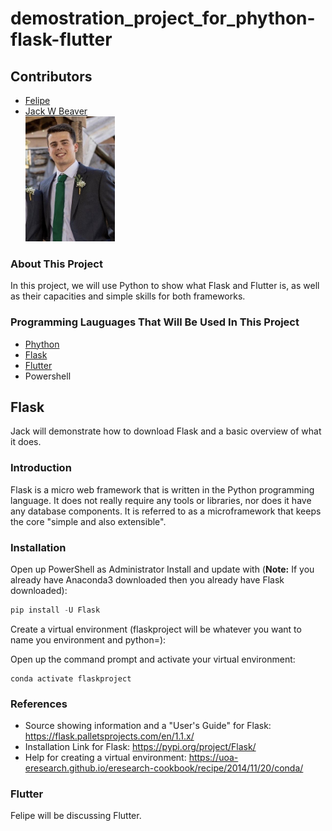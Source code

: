 # demostration_project_for_phython-flask-flutter

## Contributors
- [Felipe](https://github.com/FelipeGHB/about-felipe)
- [Jack W Beaver](https://github.com/JackWBeaver) <br>
<img src="Selfie.jpg" widt="150" height="200" /><br>

### About This Project
In this project, we will use Python to show what Flask and Flutter is, as well as their capacities and simple skills for both frameworks.

### Programming Lauguages That Will Be Used In This Project
- [Phython](https://www.python.org)
- [Flask](https://flask.palletsprojects.com/en/1.1.x/)
- [Flutter](https://flutter.dev)
- Powershell

## Flask
Jack will demonstrate how to download Flask and a basic overview of what it does.

### Introduction
Flask is a micro web framework that is written in the Python programming language. It does not really require any tools or libraries, nor does it have any database components. It is referred to as a microframework that keeps the core "simple and also extensible".

### Installation
Open up PowerShell as Administrator
Install and update with (**Note:** If you already have Anaconda3 downloaded then you already have Flask downloaded):
```Powershell
pip install -U Flask
```
Create a virtual environment (flaskproject will be whatever you want to name you environment and python=<your version>):

Open up the command prompt and activate your virtual environment:
```CMD
conda activate flaskproject
```
### References
- Source showing information and a "User's Guide" for Flask: https://flask.palletsprojects.com/en/1.1.x/
- Installation Link for Flask: https://pypi.org/project/Flask/
- Help for creating a virtual environment: https://uoa-eresearch.github.io/eresearch-cookbook/recipe/2014/11/20/conda/

### Flutter
Felipe will be discussing Flutter.
